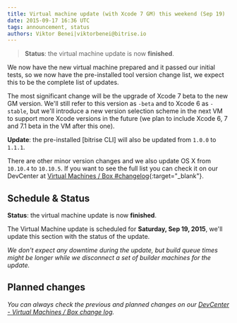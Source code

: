 ```yaml
---
title: Virtual machine update (with Xcode 7 GM) this weekend (Sep 19)
date: 2015-09-17 16:36 UTC
tags: announcement, status
authors: Viktor Benei|viktorbenei@bitrise.io
---
```


> **Status**: the virtual machine update is now **finished**.

We now have the new virtual machine prepared and it
passed our initial tests, so we now have the pre-installed tool
version change list, we expect this to be the complete list of updates.

The most significant change will be the upgrade of
Xcode 7 beta to the new GM version. We'll still refer to this version
as `-beta` and to Xcode 6 as `-stable`, but we'll introduce a new
version selection scheme in the next VM to support more Xcode versions
in the future (we plan to include Xcode 6, 7 and 7.1 beta in the
VM after this one).

**Update**: the pre-installed [bitrise CLI] will also be updated
from `1.0.0` to `1.1.1`.

There are other minor version changes and we also update
OS X from `10.10.4` to `10.10.5`. If you want to see the full list
you can check it on our DevCenter at [Virtual Machines / Box #changelog](http://devcenter.bitrise.io/docs/vm-box-changelog){:target="_blank"}.


## Schedule & Status

**Status**: the virtual machine update is now **finished**.

The Virtual Machine update is scheduled for **Saturday, Sep 19, 2015**,
we'll update this section with the status of the update.

*We don't expect any downtime during the update, but build queue
times might be longer while we disconnect a set of
builder machines for the update.*


## Planned changes

*You can always check the previous and planned changes
on our [DevCenter - Virtual Machines / Box change log](http://devcenter.bitrise.io/docs/vm-box-changelog).*
